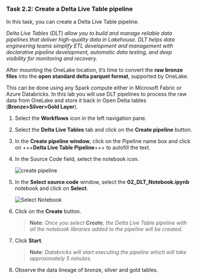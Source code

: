 ### Task 2.2: Create a Delta Live Table pipeline

In this task, you can create a Delta Live Table pipeline.

*Delta Live Tables (DLT) allow you to build and manage reliable data pipelines that deliver high-quality data in Lakehouse. DLT helps data engineering teams simplify ETL development and management with declarative pipeline development, automatic data testing, and deep visibility for monitoring and recovery.*

After mounting the OneLake location, it’s time to convert the **raw bronze files** into the **open standard delta parquet format**, supported by OneLake. 

This can be done using any Spark compute either in Microsoft Fabric or Azure Databricks. In this lab you will use DLT pipelines to process the raw data from OneLake and store it back in Open Delta tables (**Bronze>Silver>Gold Layer**).

1. Select the **Workflows** icon in the left navigation pane.

2. Select the **Delta Live Tables** tab and click on the **Create pipeline** button.

3.	In the **Create pipeline window**, click on the Pipeline name box and click on +++**Delta Live Table Pipeline**+++ to autofill the text.

4.	In the Source Code field, select the notebook icon.

	![create pipeline](instructions240153/task-2.3.2.png)

5.	In the **Select source code** window, select the **02_DLT_Notebook.ipynb** notebook and click on **Select**.

	![Select Notebook](instructions240153/task-2.3.4.png)

6. Click on the **Create** button.

	>**Note**: *Once you select **Create**, the Delta Live Table pipeline with all the notebook libraries added to the pipeline will be created.*

7. Click **Start**.

	>**Note**: *Databricks will start executing the pipeline which will take approximately 5 minutes.*

8. Observe the data lineage of bronze, silver and gold tables.
